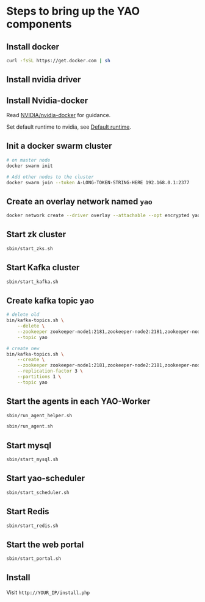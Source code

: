 # Steps to bring up the YAO components

## Install docker
```bash
curl -fsSL https://get.docker.com | sh
```


## Install nvidia driver


## Install Nvidia-docker
Read [NVIDIA/nvidia-docker](https://github.com/NVIDIA/nvidia-docker) for guidance.

Set default runtime to nvidia, see [Default runtime](https://github.com/NVIDIA/nvidia-docker/wiki/Advanced-topics#default-runtime).


## Init a docker swarm cluster
```bash
# on master node
docker swarm init

# Add other nodes to the cluster
docker swarm join --token A-LONG-TOKEN-STRING-HERE 192.168.0.1:2377
```


## Create an overlay network named `yao`
```bash
docker network create --driver overlay --attachable --opt encrypted yao-net
```


## Start zk cluster
```bash
sbin/start_zks.sh
```


## Start Kafka cluster
```bash
sbin/start_kafka.sh
```


## Create kafka topic yao
```bash
# delete old
bin/kafka-topics.sh \
	--delete \
	--zookeeper zookeeper-node1:2181,zookeeper-node2:2181,zookeeper-node3:2181 \
	--topic yao

# create new
bin/kafka-topics.sh \
	--create \
	--zookeeper zookeeper-node1:2181,zookeeper-node2:2181,zookeeper-node3:2181 \
	--replication-factor 3 \
	--partitions 1 \
	--topic yao
```


## Start the agents in each YAO-Worker
```bash
sbin/run_agent_helper.sh

sbin/run_agent.sh
```


## Start mysql
```bash
sbin/start_mysql.sh
```


## Start yao-scheduler
```bash
sbin/start_scheduler.sh
```

## Start Redis
```bash
sbin/start_redis.sh
```

## Start the web portal
```bash
sbin/start_portal.sh
```

## Install

Visit `http://YOUR_IP/install.php`

